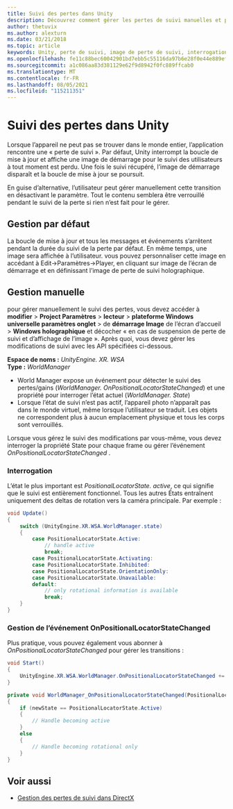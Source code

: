 ```yaml
---
title: Suivi des pertes dans Unity
description: Découvrez comment gérer les pertes de suivi manuelles et par défaut au sein d’une application Unity de réalité mixte.
author: thetuvix
ms.author: alexturn
ms.date: 03/21/2018
ms.topic: article
keywords: Unity, perte de suivi, image de perte de suivi, interrogation, casque de réalité mixte, casque de réalité mixte, casque de réalité virtuelle
ms.openlocfilehash: fe11c88bec60042901bd7ebb5c55116da97b6e28f0e44e889ef517a03d67245a
ms.sourcegitcommit: a1c086aa83d381129e62f9d8942f0fc889ffcab0
ms.translationtype: MT
ms.contentlocale: fr-FR
ms.lasthandoff: 08/05/2021
ms.locfileid: "115211351"
---
```

# <a name="tracking-loss-in-unity"></a>Suivi des pertes dans Unity

Lorsque l’appareil ne peut pas se trouver dans le monde entier, l’application rencontre une « perte de suivi ». Par défaut, Unity interrompt la boucle de mise à jour et affiche une image de démarrage pour le suivi des utilisateurs à tout moment est perdu. Une fois le suivi récupéré, l’image de démarrage disparaît et la boucle de mise à jour se poursuit.

En guise d’alternative, l’utilisateur peut gérer manuellement cette transition en désactivant le paramètre. Tout le contenu semblera être verrouillé pendant le suivi de la perte si rien n’est fait pour le gérer.

## <a name="default-handling"></a>Gestion par défaut

La boucle de mise à jour et tous les messages et événements s’arrêtent pendant la durée du suivi de la perte par défaut. En même temps, une image sera affichée à l’utilisateur. vous pouvez personnaliser cette image en accédant à Edit->Paramètres->Player, en cliquant sur image de l’écran de démarrage et en définissant l’image de perte de suivi holographique.

## <a name="manual-handling"></a>Gestion manuelle

pour gérer manuellement le suivi des pertes, vous devez accéder à **modifier**  >  **Project Paramètres**  >  **lecteur**  >  **plateforme Windows universelle paramètres onglet**  >  de **démarrage Image** de l’écran d’accueil  >  **Windows holographique** et décocher « en cas de suspension de perte de suivi et d’affichage de l’image ». Après quoi, vous devez gérer les modifications de suivi avec les API spécifiées ci-dessous.

**Espace de noms :** *UnityEngine. XR. WSA*<br>
**Type :** *WorldManager*

* World Manager expose un événement pour détecter le suivi des pertes/gains (*WorldManager. OnPositionalLocatorStateChanged*) et une propriété pour interroger l’état actuel (*WorldManager. State*)
* Lorsque l’état de suivi n’est pas actif, l’appareil photo n’apparaît pas dans le monde virtuel, même lorsque l’utilisateur se traduit. Les objets ne correspondent plus à aucun emplacement physique et tous les corps sont verrouillés.

Lorsque vous gérez le suivi des modifications par vous-même, vous devez interroger la propriété State pour chaque frame ou gérer l’événement *OnPositionalLocatorStateChanged* .

### <a name="polling"></a>Interrogation

L’état le plus important est *PositionalLocatorState. active*, ce qui signifie que le suivi est entièrement fonctionnel. Tous les autres États entraînent uniquement des deltas de rotation vers la caméra principale. Par exemple :

```cs
void Update()
{
    switch (UnityEngine.XR.WSA.WorldManager.state)
    {
        case PositionalLocatorState.Active:
            // handle active
            break;
        case PositionalLocatorState.Activating:
        case PositionalLocatorState.Inhibited:
        case PositionalLocatorState.OrientationOnly:
        case PositionalLocatorState.Unavailable:
        default:
            // only rotational information is available
            break;
    }
}
```

### <a name="handling-the-onpositionallocatorstatechanged-event"></a>Gestion de l’événement OnPositionalLocatorStateChanged

Plus pratique, vous pouvez également vous abonner à *OnPositionalLocatorStateChanged* pour gérer les transitions :

```cs
void Start()
{
    UnityEngine.XR.WSA.WorldManager.OnPositionalLocatorStateChanged += WorldManager_OnPositionalLocatorStateChanged;
}

private void WorldManager_OnPositionalLocatorStateChanged(PositionalLocatorState oldState, PositionalLocatorState newState)
{
    if (newState == PositionalLocatorState.Active)
    {
        // Handle becoming active
    }
    else
    {
        // Handle becoming rotational only
    }
}
```

## <a name="see-also"></a>Voir aussi

* [Gestion des pertes de suivi dans DirectX](../native/coordinate-systems-in-directx.md#handling-tracking-loss)
